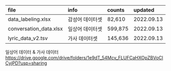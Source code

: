 file | info | counts | updated
:-- | :-- | :-- | :--
data_labeling.xlsx | 감성어 데이터셋 | 82,610 | 2022.09.13
conversation_data.xlsx | 일상어 데이터셋 | 599,875 | 2022.09.13
lyric_data_v2.tsv | 가사 데이터셋 | 145,636 | 2022.09.13


일상어 데이터 & 가사 데이터
https://drive.google.com/drive/folders/1e9dT_54Mcv_FLUFCaHXOpZBVoClCyjPD?usp=sharing
